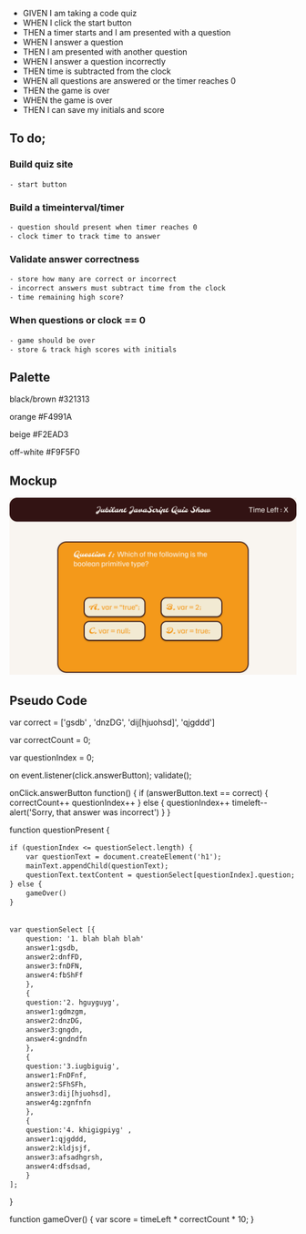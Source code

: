 - GIVEN I am taking a code quiz
- WHEN I click the start button
- THEN a timer starts and I am presented with a question
- WHEN I answer a question
- THEN I am presented with another question
- WHEN I answer a question incorrectly
- THEN time is subtracted from the clock
- WHEN all questions are answered or the timer reaches 0
- THEN the game is over
- WHEN the game is over
- THEN I can save my initials and score


## To do;

### Build quiz site
    - start button

### Build a timeinterval/timer
    - question should present when timer reaches 0
    - clock timer to track time to answer

### Validate answer correctness
    - store how many are correct or incorrect
    - incorrect answers must subtract time from the clock
    - time remaining high score?

### When questions or clock == 0
    - game should be over
    - store & track high scores with initials

## Palette

black/brown #321313

orange #F4991A

beige #F2EAD3

off-white #F9F5F0

## Mockup

<img src='assets\mockup.png'>

## Pseudo Code

var correct = ['gsdb' , 'dnzDG', 'dij[hjuohsd]', 'qjgddd']

var correctCount = 0;

var questionIndex = 0;

on event.listener(click.answerButton);
validate();

onClick.answerButton function() {
    if (answerButton.text == correct) {
        correctCount++
        questionIndex++
    } else {
        questionIndex++
        timeleft--
        alert('Sorry, that answer was incorrect')
    }
}


function questionPresent {

    if (questionIndex <= questionSelect.length) {
        var questionText = document.createElement('h1');
        mainText.appendChild(questionText);
        questionText.textContent = questionSelect[questionIndex].question;
    } else {
        gameOver()
    }
    

    var questionSelect [{
        question: '1. blah blah blah'   
        answer1:gsdb,
        answer2:dnfFD,
        answer3:fnDFN,
        answer4:fbShFf
        },
        { 
        question:'2. hguyguyg',
        answer1:gdmzgm,
        answer2:dnzDG,
        answer3:gngdn,
        answer4:gndndfn
        },
        {
        question:'3.iugbiguig',
        answer1:FnDFnf,
        answer2:SFhSFh,
        answer3:dij[hjuohsd],
        answer4g:zgnfnfn
        },
        {
        question:'4. khigigpiyg' ,
        answer1:qjgddd,
        answer2:kldjsjf,
        answer3:afsadhgrsh,
        answer4:dfsdsad,
        }
    ];
}


function gameOver() {
    var score = timeLeft * correctCount * 10;
}
